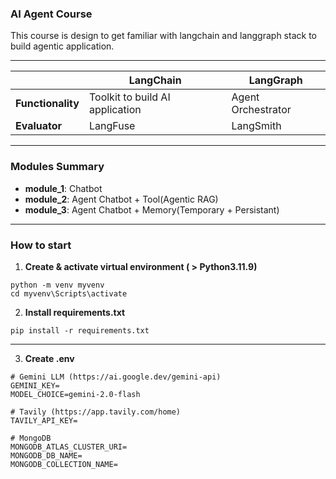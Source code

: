 ### AI Agent Course

This course is design to get familiar with langchain and langgraph stack to build agentic application.

---

| |LangChain|LangGraph|
|---------|---------|---------|
|**Functionality**|Toolkit to build AI application|Agent Orchestrator|
|**Evaluator**|LangFuse|LangSmith|

---

### Modules Summary

* **module_1**: Chatbot
* **module_2**: Agent Chatbot + Tool(Agentic RAG)
* **module_3**: Agent Chatbot + Memory(Temporary + Persistant)

---

### How to start

1. **Create & activate virtual environment ( > Python3.11.9)**
```
python -m venv myvenv
cd myvenv\Scripts\activate
```
2. **Install requirements.txt**
```
pip install -r requirements.txt
```

---


3. **Create .env**
```
# Gemini LLM (https://ai.google.dev/gemini-api)
GEMINI_KEY=
MODEL_CHOICE=gemini-2.0-flash

# Tavily (https://app.tavily.com/home)
TAVILY_API_KEY=

# MongoDB
MONGODB_ATLAS_CLUSTER_URI=
MONGODB_DB_NAME=
MONGODB_COLLECTION_NAME=
```